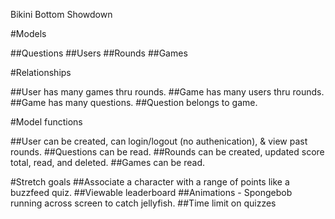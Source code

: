 Bikini Bottom Showdown

#Models

##Questions
##Users
##Rounds
##Games

#Relationships

##User has many games thru rounds.
##Game has many users thru rounds.
##Game has many questions.
##Question belongs to game.

#Model functions

##User can be created, can login/logout (no authenication), & view past rounds.
##Questions can be read.
##Rounds can be created, updated score total, read, and deleted.
##Games can be read. 


#Stretch goals
##Associate a character with a range of points like a buzzfeed quiz.
##Viewable leaderboard
##Animations - Spongebob running across screen to catch jellyfish.
##Time limit on quizzes
